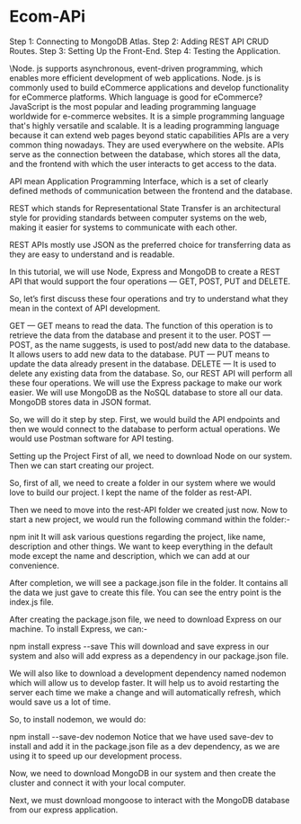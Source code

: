 # Ecom-APi
Step 1: Connecting to MongoDB Atlas.
Step 2: Adding REST API CRUD Routes.
Step 3: Setting Up the Front-End.
Step 4: Testing the Application.

\Node. js supports asynchronous, event-driven programming, which enables more efficient development of web applications. Node. js is commonly used to build eCommerce applications and develop functionality for eCommerce platforms.
Which language is good for eCommerce?
JavaScript is the most popular and leading programming language worldwide for e-commerce websites. It is a simple programming language that's highly versatile and scalable. It is a leading programming language because it can extend web pages beyond static capabilities
APIs are a very common thing nowadays. They are used everywhere on the website. APIs serve as the connection between the database, which stores all the data, and the frontend with which the user interacts to get access to the data.

API mean Application Programming Interface, which is a set of clearly defined methods of communication between the frontend and the database.

REST which stands for Representational State Transfer is an architectural style for providing standards between computer systems on the web, making it easier for systems to communicate with each other.

REST APIs mostly use JSON as the preferred choice for transferring data as they are easy to understand and is readable.

In this tutorial, we will use Node, Express and MongoDB to create a REST API that would support the four operations — GET, POST, PUT and DELETE.

So, let’s first discuss these four operations and try to understand what they mean in the context of API development.

GET — GET means to read the data. The function of this operation is to retrieve the data from the database and present it to the user.
POST — POST, as the name suggests, is used to post/add new data to the database. It allows users to add new data to the database.
PUT — PUT means to update the data already present in the database.
DELETE — It is used to delete any existing data from the database.
So, our REST API will perform all these four operations. We will use the Express package to make our work easier. We will use MongoDB as the NoSQL database to store all our data. MongoDB stores data in JSON format.

So, we will do it step by step. First, we would build the API endpoints and then we would connect to the database to perform actual operations. We would use Postman software for API testing.

Setting up the Project
First of all, we need to download Node on our system. Then we can start creating our project.

So, first of all, we need to create a folder in our system where we would love to build our project. I kept the name of the folder as rest-API.

Then we need to move into the rest-API folder we created just now. Now to start a new project, we would run the following command within the folder:-

npm init
It will ask various questions regarding the project, like name, description and other things. We want to keep everything in the default mode except the name and description, which we can add at our convenience.

After completion, we will see a package.json file in the folder. It contains all the data we just gave to create this file. You can see the entry point is the index.js file.

After creating the package.json file, we need to download Express on our machine. To install Express, we can:-

npm install express --save
This will download and save express in our system and also will add express as a dependency in our package.json file.

We will also like to download a development dependency named nodemon which will allow us to develop faster. It will help us to avoid restarting the server each time we make a change and will automatically refresh, which would save us a lot of time.

So, to install nodemon, we would do:

npm install --save-dev nodemon
Notice that we have used save-dev to install and add it in the package.json file as a dev dependency, as we are using it to speed up our development process.

Now, we need to download MongoDB in our system and then create the cluster and connect it with your local computer.

Next, we must download mongoose to interact with the MongoDB database from our express application.

